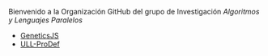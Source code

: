 Bienvenido a la Organización GitHub del grupo de Investigación *Algoritmos y  Lenguajes Paralelos* 
 
 * [GeneticsJS](https://github.com/GeneticsJS)
 * [ULL-ProDef](https://github.com/ULL-prodef)
